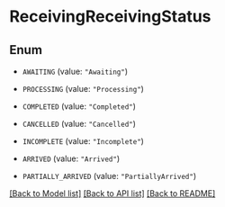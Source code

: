 # ReceivingReceivingStatus

## Enum


* `AWAITING` (value: `"Awaiting"`)

* `PROCESSING` (value: `"Processing"`)

* `COMPLETED` (value: `"Completed"`)

* `CANCELLED` (value: `"Cancelled"`)

* `INCOMPLETE` (value: `"Incomplete"`)

* `ARRIVED` (value: `"Arrived"`)

* `PARTIALLY_ARRIVED` (value: `"PartiallyArrived"`)


[[Back to Model list]](../README.md#documentation-for-models) [[Back to API list]](../README.md#documentation-for-api-endpoints) [[Back to README]](../README.md)


